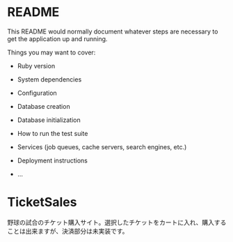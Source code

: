 # README

This README would normally document whatever steps are necessary to get the
application up and running.

Things you may want to cover:

* Ruby version

* System dependencies

* Configuration

* Database creation

* Database initialization

* How to run the test suite

* Services (job queues, cache servers, search engines, etc.)

* Deployment instructions

* ...

# TicketSales
野球の試合のチケット購入サイト。選択したチケットをカートに入れ、購入することは出来ますが、決済部分は未実装です。


